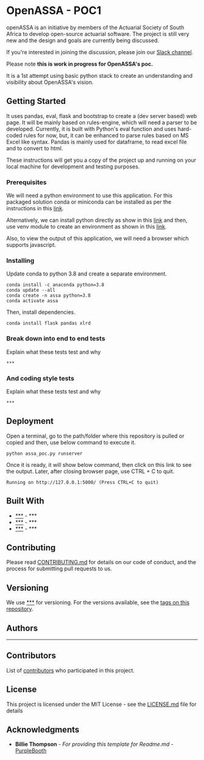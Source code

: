 # OpenASSA - POC1

openASSA is an initiative by members of the Actuarial Society of South Africa to develop open-source actuarial software. The project is still very new and the design and goals are currently being discussed.

If you're interested in joining the discussion, please join our [Slack channel](https://communityinviter.com/apps/openassa/openassa).

Please note **this is work in progress for OpenASSA's poc.**

It is a 1st attempt using basic python stack to create an understanding and visibility about OpenASSA's vision.

## Getting Started

It uses pandas, eval, flask and bootstrap to create a (dev server based) web page.
It will be mainly based on rules-engine, which will need a parser to be developed.
Currently, it is built with Python's eval function and uses hard-coded rules for now, but, it can be enhanced to parse rules based on MS Excel like syntax.
Pandas is mainly used for dataframe, to read excel file and to convert to html.

These instructions will get you a copy of the project up and running on your local machine for development and testing purposes.

### Prerequisites
We will need a python environment to use this application. For this packaged solution conda or miniconda can be installed as per the instructions in this [link](https://docs.conda.io/projects/conda/en/latest/user-guide/install/index.html).

Alternatively, we can install python directly as show in this [link](https://realpython.com/installing-python/#step-1-download-the-python-3-installer) and then, use venv module to create an environment as shown in this [link](https://realpython.com/python-virtual-environments-a-primer/).

Also, to view the output of this application, we will need a browser which supports javascript.

### Installing

Update conda to python 3.8 and create a separate environment.

```
conda install -c anaconda python=3.8
conda update --all
conda create -n assa python=3.8
conda activate assa
```

Then, install dependencies.
```
conda install flask pandas xlrd
```

### Break down into end to end tests

Explain what these tests test and why

```
***
```

### And coding style tests

Explain what these tests test and why

```
***
```

## Deployment

Open a terminal, go to the path/folder where this repository is pulled or copied and then, use below command to execute it.

```
python assa_poc.py runserver
```

Once it is ready, it will show below command, then click on this link to see the output.
Later, after closing browser page, use CTRL + C to quit.

```
Running on http://127.0.0.1:5000/ (Press CTRL+C to quit)
```

## Built With

* [***](***) - ***
* [***](***) - ***
* [***](***) - ***

## Contributing

Please read [CONTRIBUTING.md](***) for details on our code of conduct, and the process for submitting pull requests to us.

## Versioning

We use [***](***) for versioning. For the versions available, see the [tags on this repository](https://github.com/openASSA/openASSA/tags).

## Authors

* ***

## Contributors

List of [contributors](https://github.com/openASSA/openASSA/contributors) who participated in this project.

## License

This project is licensed under the MIT License - see the [LICENSE.md](LICENSE.md) file for details

## Acknowledgments

* **Billie Thompson** - *For providing this template for Readme.md* - [PurpleBooth](https://github.com/PurpleBooth)
